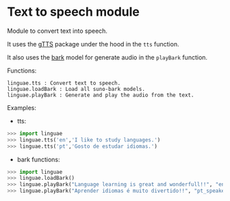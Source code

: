 # Text to speech module

Module to convert text into speech.

It uses the [gTTS](https://gtts.readthedocs.io/en/latest/index.html) package under the hood in the `tts` function.

It also uses the [bark](https://github.com/suno-ai/bark) model for generate audio in the `playBark` function.

Functions:

```
linguae.tts : Convert text to speech.
linguae.loadBark : Load all suno-bark models.
linguae.playBark : Generate and play the audio from the text.
```

Examples:

- tts:

```python
>>> import linguae
>>> linguae.tts('en','I like to study languages.')
>>> linguae.tts('pt','Gosto de estudar idiomas.')
```

- bark functions:

```python
>>> import linguae
>>> linguae.loadBark()
>>> linguae.playBark("Language learning is great and wonderfull!!", "en_speaker_0")
>>> linguae.playBark("Aprender idiomas é muito divertido!!", "pt_speaker_1")
```